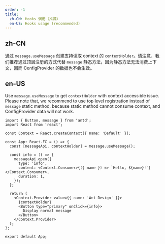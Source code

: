 ```yaml
---
order: -1
title:
  zh-CN: Hooks 调用（推荐）
  en-US: Hooks usage (recommended)
---
```


## zh-CN

通过 `message.useMessage` 创建支持读取 context 的 `contextHolder`。请注意，我们推荐通过顶层注册的方式代替 `message` 静态方法，因为静态方法无法消费上下文，因而 ConfigProvider 的数据也不会生效。

## en-US

Use `message.useMessage` to get `contextHolder` with context accessible issue. Please note that, we recommend to use top level registration instead of `message` static method, because static method cannot consume context, and ConfigProvider data will not work.

```tsx
import { Button, message } from 'antd';
import React from 'react';

const Context = React.createContext({ name: 'Default' });

const App: React.FC = () => {
  const [messageApi, contextHolder] = message.useMessage();

  const info = () => {
    messageApi.open({
      type: 'info',
      content: <Context.Consumer>{({ name }) => `Hello, ${name}!`}</Context.Consumer>,
      duration: 1,
    });
  };

  return (
    <Context.Provider value={{ name: 'Ant Design' }}>
      {contextHolder}
      <Button type="primary" onClick={info}>
        Display normal message
      </Button>
    </Context.Provider>
  );
};

export default App;
```
